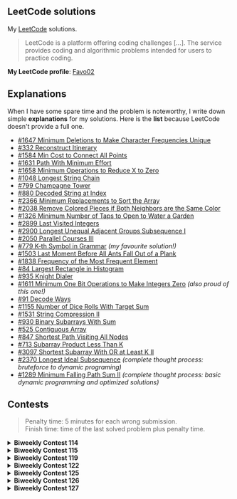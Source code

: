 ## LeetCode solutions

My [LeetCode](https://leetcode.com/problemset/all/) solutions.

> LeetCode is a platform offering coding challenges [...]. The service provides coding and algorithmic problems intended for users to practice coding.

**My LeetCode profile**: [Favo02](https://leetcode.com/Favo02/)

## Explanations

When I have some spare time and the problem is noteworthy, I write down simple **explanations** for my solutions. Here is the **list** because LeetCode doesn't provide a full one.

- [#1647 Minimum Deletions to Make Character Frequencies Unique](https://leetcode.com/problems/minimum-deletions-to-make-character-frequencies-unique/solutions/4034903/python-1647-solution-169-ms-70-45-15-mb-15-91/)
- [#332 Reconstruct Itinerary](https://leetcode.com/problems/reconstruct-itinerary/solutions/4045578/python3-332-solution-80-ms-89-82-17-mb-44-43/)
- [#1584 Min Cost to Connect All Points](https://leetcode.com/problems/min-cost-to-connect-all-points/solutions/4047087/python3-1584-solution-642-ms-96-86-17-mb-96-12/)
- [#1631 Path With Minimum Effort](https://leetcode.com/problems/path-with-minimum-effort/solutions/4053126/python3-1631-solution-796-ms-43-26-19-mb-41-14/)
- [#1658 Minimum Operations to Reduce X to Zero](https://leetcode.com/problems/minimum-operations-to-reduce-x-to-zero/solutions/4078314/python3-1658-solution-1999-ms-5-00-30-mb-28-76/)
- [#1048 Longest String Chain](https://leetcode.com/problems/longest-string-chain/solutions/4080416/python3-1048-solution-1018-ms-31-21-17-mb-77-76/)
- [#799 Champagne Tower](https://leetcode.com/problems/champagne-tower/solutions/4085231/python3-799-solution-69-ms-97-66-16-mb-90-79/)
- [#880 Decoded String at Index](https://leetcode.com/problems/decoded-string-at-index/solutions/4105170/python3-880-solution-34-ms-76-81-16-mb-92-66/)
- [#2366 Minimum Replacements to Sort the Array](https://leetcode.com/problems/minimum-replacements-to-sort-the-array/solutions/4116578/python3-2366-solution-502-ms-22-97-28-mb-75-13/)
- [#2038 Remove Colored Pieces if Both Neighbors are the Same Color](https://leetcode.com/problems/remove-colored-pieces-if-both-neighbors-are-the-same-color/solutions/4120446/python3-2038-solution-196-ms-62-83-17-mb-65-73/)
- [#1326 Minimum Number of Taps to Open to Water a Garden](https://leetcode.com/problems/minimum-number-of-taps-to-open-to-water-a-garden/solutions/4130908/python3-1326-solution-122-ms-74-71-18-mb-21-84/)
- [#2899 Last Visited Integers](https://leetcode.com/problems/last-visited-integers/solutions/4168327/python3-2899-solution-52-ms-16-mb/)
- [#2900 Longest Unequal Adjacent Groups Subsequence I](https://leetcode.com/problems/longest-unequal-adjacent-groups-subsequence-i/solutions/4168375/python3-2900-solution-58-ms-16-mb/)
- [#2050 Parallel Courses III](https://leetcode.com/problems/parallel-courses-iii/solutions/4181923/python3-2050-solution-1414-ms-80-59-85-mb-19-12/)
- [#779 K-th Symbol in Grammar](https://leetcode.com/problems/k-th-symbol-in-grammar/solutions/4208833/python3-779-solution-29-ms-95-37-16-mb-97-30/) _(my favourite solution!)_
- [#1503 Last Moment Before All Ants Fall Out of a Plank](https://leetcode.com/problems/last-moment-before-all-ants-fall-out-of-a-plank/solutions/4249939/python3-1503-solution-137-ms-97-16-17-mb-89-36/)
- [#1838 Frequency of the Most Frequent Element](https://leetcode.com/problems/frequency-of-the-most-frequent-element/solutions/4303121/python3-1838-solution-1117-ms-84-58-30-mb-97-21/)
- [#84 Largest Rectangle in Histogram](https://leetcode.com/problems/largest-rectangle-in-histogram/solutions/4333393/python3-84-solution-951-ms-6-95-29-mb-89-17/)
- [#935 Knight Dialer](https://leetcode.com/problems/knight-dialer/solutions/4335726/python3-935-solution-570-ms-82-81-16-mb-81-60/)
- [#1611 Minimum One Bit Operations to Make Integers Zero](https://leetcode.com/problems/minimum-one-bit-operations-to-make-integers-zero/solutions/4348108/python3-1611-solution-29-ms-98-75-16-mb-26-88/) _(also proud of this one!)_
- [#91 Decode Ways](https://leetcode.com/problems/decode-ways/solutions/4458511/python3-91-solution-25-ms-99-49-18-mb-5-04/)
- [#1155 Number of Dice Rolls With Target Sum](https://leetcode.com/problems/number-of-dice-rolls-with-target-sum/solutions/4463077/python3-1155-solution-117-ms-92-87-18-mb-46-29/)
- [#1531 String Compression II](https://leetcode.com/problems/string-compression-ii/solutions/4472300/python3-1531-solution-1338-ms-95-00-28-mb-91-00/)
- [#930 Binary Subarrays With Sum](https://leetcode.com/problems/binary-subarrays-with-sum/solutions/4875199/python3-930-solution-217-ms-74-94-17-79-mb-77-40/)
- [#525 Contiguous Array](https://leetcode.com/problems/contiguous-array/solutions/4883268/golang-525-solution-83-ms-68-22-7-02-mb-100-00/)
- [#847 Shortest Path Visiting All Nodes](https://leetcode.com/problems/shortest-path-visiting-all-nodes/solutions/4890253/python3-847-solution-213-ms-33-62-27-49-mb-22-04/)
- [#713 Subarray Product Less Than K](https://leetcode.com/problems/subarray-product-less-than-k/solutions/4933842/golang-713-solution-63-ms-74-40-7-02-mb-80-00/)
- [#3097 Shortest Subarray With OR at Least K II](https://leetcode.com/problems/shortest-subarray-with-or-at-least-k-ii/solutions/4948235/python3-3097-solution-1067-ms-100-00-37-93-mb-100-00/)
- [#2370 Longest Ideal Subsequence](https://leetcode.com/problems/longest-ideal-subsequence/solutions/5072484/bruteforce-to-dynamic-programming-journey/) _(complete thought process: bruteforce to dynamic programing)_
- [#1289 Minimum Falling Path Sum II](https://leetcode.com/problems/minimum-falling-path-sum-ii/solutions/5075936/minimum-falling-path-sum-ii-dynamic-programming-basic-and-optimized-solutions/) _(complete thought process: basic dynamic programming and optimized solutions)_

## Contests

> Penalty time: 5 minutes for each wrong submission.\
> Finish time: time of the last solved problem plus penalty time.

<details>
  <summary>
    <b>Biweekly Contest 114</b>
  </summary>

  - [Biweekly Contest 114](https://leetcode.com/contest/biweekly-contest-114/)
  - Final standing: **7260<sup>th</sup> / 25829**
  - Score: **7**, Finish time: **0:37:39**
  - Rating change: **+21** _(now 1521)_

  | Problem | Solved time + Penalties | Solution |
  |--|--|--|
  | [Minimum Operations to Collect Elements](https://leetcode.com/problems/minimum-operations-to-collect-elements/) | ✅ 0:07:56 | [2869.MinimumOperationsToCollectElements.py](./solved/2869.MinimumOperationsToCollectElements.py) |
  | [Minimum Number of Operations to Make Array Empty](https://leetcode.com/problems/minimum-number-of-operations-to-make-array-empty/) | ✅ 0:27:39  _(-2 penalties)_ | [2870.MinimumNumberOfOperationsToMakeArrayEmpty.py](./solved/2870.MinimumNumberOfOperationsToMakeArrayEmpty.py) |
  | [Split Array into Maximum Number of Subarrays](https://leetcode.com/problems/split-array-into-maximum-number-of-subarrays/) | ❌ | - |
  | [Maximum Number of K Divisible Components](https://leetcode.com/problems/maximum-number-of-k-divisible-components/) | ❌ | - |

</details>

<details>
  <summary>
    <b>Biweekly Contest 115</b>
  </summary>

  - [Biweekly Contest 115](https://leetcode.com/contest/biweekly-contest-115/)
  - Final standing: **3774<sup>th</sup> / 24770**
  - Score: **12**, Finish time: **1:47:04**
  - Rating change: **+68** _(now 1589)_

  | Problem | Solved time + Penalties | Solution |
  |--|--|--|
  | [Last Visited Integers](https://leetcode.com/problems/last-visited-integers/) | ✅ 0:13:00 _(-1 penalties)_ | [2899.LastVisitedIntegers.py](./solved/2899.LastVisitedIntegers.py) |
  | [Longest Unequal Adjacent Groups Subsequence I](https://leetcode.com/problems/longest-unequal-adjacent-groups-subsequence-i/) | ✅ 0:19:01 | [2900.LongestUnequalAdjacentGroupsSubsequenceI.py](./solved/2900.LongestUnequalAdjacentGroupsSubsequenceI.py) |
  | [Longest Unequal Adjacent Groups Subsequence II](https://leetcode.com/problems/longest-unequal-adjacent-groups-subsequence-ii/) | ✅ 1:27:04 _(3x penalties)_ | [2901.LongestUnequalAdjacentGroupsSubsequenceII.cpp](./solved/2901.LongestUnequalAdjacentGroupsSubsequenceII.cpp) |
  | [Count of Sub Multisets with Bounded Sum](https://leetcode.com/problems/count-of-sub-multisets-with-bounded-sum/) | ❌ | - |

</details>

<details>
  <summary>
    <b>Biweekly Contest 119</b>
  </summary>

  - [Biweekly Contest 119](https://leetcode.com/contest/biweekly-contest-119/)
  - Final standing: **4998<sup>th</sup> / 20179**
  - Score: **12**, Finish time: **0:54:14**
  - Rating change: **+21** _(now 1610)_

  | Problem | Solved time + Penalties | Solution |
  |--|--|--|
  | [Find Common Elements Between Two Arrays](https://leetcode.com/problems/find-common-elements-between-two-arrays/) | ✅ 0:02:01 | [2956.FindCommonElementsBetweenTwoArrays.py](./solved/2956.FindCommonElementsBetweenTwoArrays.py) |
  | [Remove Adjacent Almost-Equal Characters](https://leetcode.com/problems/remove-adjacent-almost-equal-characters/) | ✅ 0:39:14 _(3x penalties)_ | [2957.RemoveAdjacentAlmost-EqualCharacters.py](./solved/2957.RemoveAdjacentAlmost-EqualCharacters.py) |
  | [Length of Longest Subarray with at Most K Frequency](https://leetcode.com/problems/length-of-longest-subarray-with-at-most-k-frequency/) | ✅ 0:17:19 | [2958.LengthOfLongestSubarrayWithAtMostKFrequency.py](./solved/2958.LengthOfLongestSubarrayWithAtMostKFrequency.py) |
  | [Number of Possible Sets of Closing Branches](https://leetcode.com/problems/number-of-possible-sets-of-closing-branches/) | ❌ | - |

</details>

<details>
  <summary>
    <b>Biweekly Contest 122</b>
  </summary>

  - [Biweekly Contest 122](https://leetcode.com/contest/biweekly-contest-122/)
  - Final standing: **9312<sup>th</sup> / 25687**
  - Score: **7**, Finish time: **0:52:22**
  - Rating change: **-3** _(now 1607)_

  | Problem | Solved time + Penalties | Solution |
  |--|--|--|
  | [Divide an Array into Subarrays with Minimum Cost I](https://leetcode.com/problems/divide-an-array-into-subarrays-with-minimum-cost-i/) | ✅ 0:37:22 _(3x penalties)_ | [3010.DivideAnArrayIntoSubarraysWithMinimumCostI.py](./solved/3010.DivideAnArrayIntoSubarraysWithMinimumCostI.py) |
  | [Find If Array Can Be Sorted](https://leetcode.com/problems/find-if-array-can-be-sorted/) | ✅ 0:13:03 | [3011.FindIfArrayCanBeSorted.py](./solved/3011.FindIfArrayCanBeSorted.py) |
  | [Minimize Length of Array Using Operations](https://leetcode.com/problems/minimize-length-of-array-using-operations/) | ❌ | - |
  | [Divide an Array into Subarrays with Minimum Cost II](https://leetcode.com/problems/divide-an-array-into-subarrays-with-minimum-cost-ii/) | ❌ | - |

</details>

<details>
  <summary>
    <b>Biweekly Contest 125</b>
  </summary>

  - [Biweekly Contest 125](https://leetcode.com/contest/biweekly-contest-125/)
  - Final standing: **3824<sup>th</sup> / 31946**
  - Score: **11**, Finish time: **1:29:23**
  - Rating change: **+44** _(now 1651)_

  | Problem | Solved time + Penalties | Solution |
  |--|--|--|
  | [Minimum Operations to Exceed Threshold Value I](https://leetcode.com/problems/minimum-operations-to-exceed-threshold-value-i/) | ✅ 0:20:44 | [3065.MinimumOperationsToExceedThresholdValueI.py](./solved/3065.MinimumOperationsToExceedThresholdValueI.py) |
  | [Minimum Operations to Exceed Threshold Value II](https://leetcode.com/problems/minimum-operations-to-exceed-threshold-value-ii/) | ✅ 0:40:39 _(2x penalties)_ | [3066.MinimumOperationsToExceedThresholdValueII.py](./solved/3066.MinimumOperationsToExceedThresholdValueII.py) |
  | [Count Pairs of Connectable Servers in a Weighted Tree Network](https://leetcode.com/problems/count-pairs-of-connectable-servers-in-a-weighted-tree-network/) | ✅ 1:14:23 _(1x penalties)_ | [3067.CountPairsOfConnectableServersInAWeightedTreeNetwork.py](./solved/3067.CountPairsOfConnectableServersInAWeightedTreeNetwork.py) |
  | [Find the Maximum Sum of Node Values](https://leetcode.com/problems/find-the-maximum-sum-of-node-values/) | ❌ | - |

</details>

<details>
  <summary>
    <b>Biweekly Contest 126</b>
  </summary>

  - [Biweekly Contest 126](https://leetcode.com/contest/biweekly-contest-126/)
  - Final rank: **1506<sup>th</sup> / 31928**
  - Score: **12**, Finish time: **0:46:06**
  - Rating change: **+66** _(now 1718)_

  | Problem | Solved time + Penalties | Solution |
  |--|--|--|
  | [Find the Sum of Encrypted Integers](https://leetcode.com/problems/find-the-sum-of-encrypted-integers/) | ✅ 0:30:37 | [3079.FindTheSumOfEncryptedIntegers.py](./solved/3079.FindTheSumOfEncryptedIntegers.py) |
  | [Mark Elements on Array by Performing Queries](https://leetcode.com/problems/mark-elements-on-array-by-performing-queries/) | ✅ 0:28:04 | [3080.MarkElementsOnArrayByPerformingQueries.py](./solved/3080.MarkElementsOnArrayByPerformingQueries.py) |
  | [Replace Question Marks in String to Minimize Its Value](https://leetcode.com/problems/replace-question-marks-in-string-to-minimize-its-value/) | ✅ 0:36:06 _(2x penalties)_ | [3081.ReplaceQuestionMarksInStringToMinimizeItsValue.py](./solved/3081.ReplaceQuestionMarksInStringToMinimizeItsValue.py) |
  | [Find the Sum of the Power of All Subsequences](https://leetcode.com/problems/find-the-sum-of-the-power-of-all-subsequences/) | ❌ | - |

</details>

<details>
  <summary>
    <b>Biweekly Contest 127</b>
  </summary>

  - [Biweekly Contest 127](https://leetcode.com/contest/biweekly-contest-127/)
  - Final standing: **1324<sup>th</sup> / 27009**
  - Score: **12**, Finish time: **0:55:38**
  - Rating change: **+0, unrated for technical problems** _(now 1718)_

  | Problem | Solved time + Penalties | Solution |
  |--|--|--|
  | [Shortest Subarray With OR at Least K I](https://leetcode.com/problems/shortest-subarray-with-or-at-least-k-i) | ✅ 0:09:25  | [3095.ShortestSubarrayWithORAtLeastKI.py](solved/3095.ShortestSubarrayWithORAtLeastKI.py) |
  | [Minimum Levels to Gain More Points](https://leetcode.com/problems/minimum-levels-to-gain-more-points) | ✅ 0:26:09 _(1x penalties)_ | [3096.MinimumLevelsToGainMorePoints.py](./solved/3096.MinimumLevelsToGainMorePoints.py) |
  | [Shortest Subarray With OR at Least K II](https://leetcode.com/problems/shortest-subarray-with-or-at-least-k-ii) | ✅ 0:50:38  | [3097.ShortestSubarrayWithORAtLeastKII.py](solved/3097.ShortestSubarrayWithORAtLeastKII.py) |
  | [Find the Sum of Subsequence Powers](https://leetcode.com/problems/find-the-sum-of-subsequence-powers) | ❌  | - |
</details>
